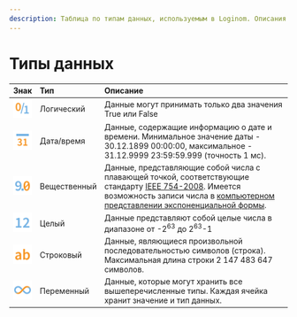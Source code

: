 ```yaml
---
description: Таблица по типам данных, используемым в Loginom. Описания типов и их ключевые особенности. Границы допустимых значений.
---
```

# Типы данных

 | Знак | Тип | Описание |
 | :--------: | :------ | :------ |
 | ![](./../images/icons/common/data-types/boolean_default.svg) | Логический | Данные могут принимать только два значения True или False |
 | ![](./../images/icons/common/data-types/datetime_default.svg) | Дата/время | Данные, содержащие информацию о дате и времени. Минимальное значение даты - 30.12.1899 00:00:00, максимальное - 31.12.9999 23:59:59.999 (точность 1 мс).|
 | ![](./../images/icons/common/data-types/float_default.svg) | Вещественный | Данные, представляющие собой числа с плавающей точкой, соответствующие стандарту [IEEE 754-2008](https://ru.wikipedia.org/wiki/IEEE_754-2008). Имеется возможность записи числа в [компьютерном представлении экспоненциальной формы](https://ru.wikipedia.org/wiki/Экспоненциальная_запись). |
 | ![](./../images/icons/common/data-types/integer_default.svg) | Целый | Данные представляют собой целые числа в диапазоне от -2<sup>63</sup> до 2<sup>63</sup>-1 |
 | ![](./../images/icons/common/data-types/string_default.svg) | Строковый | Данные, являющиеся произвольной последовательностью символов (строка). Максимальная длина строки 2 147 483 647 символов. |
 | ![](./../images/icons/common/data-types/variant_default.svg) | Переменный | Данные, которые могут хранить все вышеперечисленные типы. Каждая ячейка хранит значение и тип данных. |
